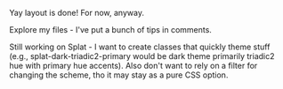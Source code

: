 Yay layout is done! For now, anyway.

Explore my files - I've put a bunch of tips in comments.

Still working on Splat - I want to create classes that quickly theme stuff (e.g., splat-dark-triadic2-primary would be dark theme primarily triadic2 hue with primary hue accents). Also don't want to rely on a filter for changing the scheme, tho it may stay as a pure CSS option.